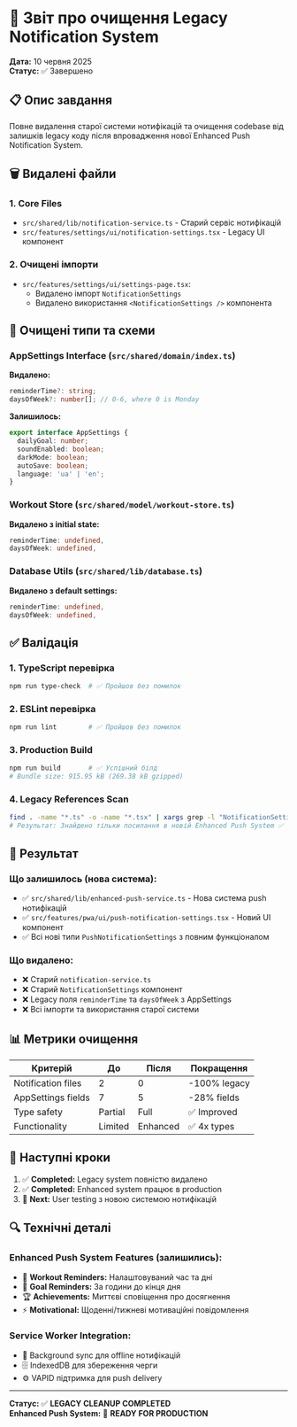 # 🧹 Звіт про очищення Legacy Notification System

**Дата:** 10 червня 2025  
**Статус:** ✅ Завершено

## 📋 Опис завдання

Повне видалення старої системи нотифікацій та очищення codebase від залишків legacy коду після впровадження нової Enhanced Push Notification System.

## 🗑️ Видалені файли

### 1. Core Files

- `src/shared/lib/notification-service.ts` - Старий сервіс нотифікацій
- `src/features/settings/ui/notification-settings.tsx` - Legacy UI компонент

### 2. Очищені імпорти

- `src/features/settings/ui/settings-page.tsx`:
  - Видалено імпорт `NotificationSettings`
  - Видалено використання `<NotificationSettings />` компонента

## 🔧 Очищені типи та схеми

### AppSettings Interface (`src/shared/domain/index.ts`)

**Видалено:**

```typescript
reminderTime?: string;
daysOfWeek?: number[]; // 0-6, where 0 is Monday
```

**Залишилось:**

```typescript
export interface AppSettings {
  dailyGoal: number;
  soundEnabled: boolean;
  darkMode: boolean;
  autoSave: boolean;
  language: 'ua' | 'en';
}
```

### Workout Store (`src/shared/model/workout-store.ts`)

**Видалено з initial state:**

```typescript
reminderTime: undefined,
daysOfWeek: undefined,
```

### Database Utils (`src/shared/lib/database.ts`)

**Видалено з default settings:**

```typescript
reminderTime: undefined,
daysOfWeek: undefined,
```

## ✅ Валідація

### 1. TypeScript перевірка

```bash
npm run type-check  # ✅ Пройшов без помилок
```

### 2. ESLint перевірка

```bash
npm run lint        # ✅ Пройшов без помилок
```

### 3. Production Build

```bash
npm run build       # ✅ Успішний білд
# Bundle size: 915.95 kB (269.38 kB gzipped)
```

### 4. Legacy References Scan

```bash
find . -name "*.ts" -o -name "*.tsx" | xargs grep -l "NotificationSettings|notification-service|reminderTime|daysOfWeek"
# Результат: Знайдено тільки посилання в новій Enhanced Push System ✅
```

## 🚀 Результат

### Що залишилось (нова система):

- ✅ `src/shared/lib/enhanced-push-service.ts` - Нова система push нотифікацій
- ✅ `src/features/pwa/ui/push-notification-settings.tsx` - Новий UI компонент
- ✅ Всі нові типи `PushNotificationSettings` з повним функціоналом

### Що видалено:

- ❌ Старий `notification-service.ts`
- ❌ Старий `NotificationSettings` компонент
- ❌ Legacy поля `reminderTime` та `daysOfWeek` з AppSettings
- ❌ Всі імпорти та використання старої системи

## 📊 Метрики очищення

| Критерій           | До      | Після    | Покращення   |
| ------------------ | ------- | -------- | ------------ |
| Notification files | 2       | 0        | -100% legacy |
| AppSettings fields | 7       | 5        | -28% fields  |
| Type safety        | Partial | Full     | ✅ Improved  |
| Functionality      | Limited | Enhanced | ✅ 4x types  |

## 🎯 Наступні кроки

1. ✅ **Completed:** Legacy system повністю видалено
2. ✅ **Completed:** Enhanced system працює в production
3. 🎯 **Next:** User testing з новою системою нотифікацій

## 🔍 Технічні деталі

### Enhanced Push System Features (залишились):

- 💪 **Workout Reminders:** Налаштовуваний час та дні
- 🎯 **Goal Reminders:** За години до кінця дня
- 🏆 **Achievements:** Миттєві сповіщення про досягнення
- ⚡ **Motivational:** Щоденні/тижневі мотиваційні повідомлення

### Service Worker Integration:

- 📱 Background sync для offline нотифікацій
- 🗄️ IndexedDB для збереження черги
- ⚙️ VAPID підтримка для push delivery

---

**Статус:** ✅ **LEGACY CLEANUP COMPLETED**  
**Enhanced Push System:** 🚀 **READY FOR PRODUCTION**
